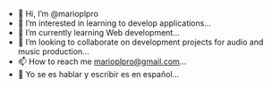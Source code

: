 - 👋 Hi, I’m @marioplpro
- 👀 I’m interested in learning to develop applications...
- 🌱 I’m currently learning Web development...
- 💞️ I’m looking to collaborate on development projects for audio and music production...
- 📫 How to reach me marioplpro@gmail.com...
- 👅 Yo se es hablar y escribir es en español...

<!---
marioplpro/marioplpro is a ✨ special ✨ repository because its `README.md` (this file) appears on your GitHub profile.
You can click the Preview link to take a look at your changes.
--->
